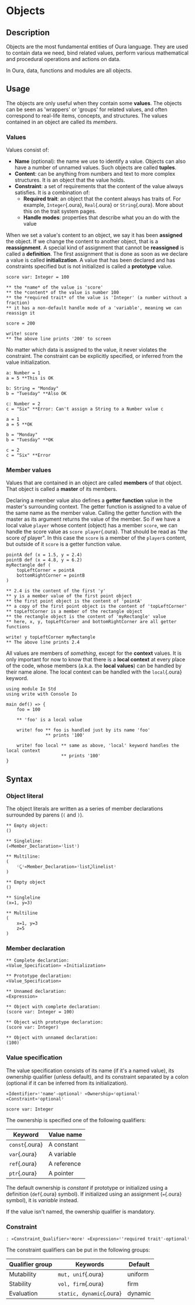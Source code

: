 # Objects

## Description

Objects are the most fundamental entities of Oura language.
They are used to contain data we need, bind related values,
perform various mathematical and procedural operations and actions on data.

In Oura, data, functions and modules are all objects. 

## Usage

The objects are only useful when they contain some  **values**.
The objects can be seen as 'wrappers' or 'groups' for related values,
and often correspond to real-life items, concepts, and structures.
The values contained in an object are called its *members*.

### Values

Values consist of:
- **Name** (optional): the name we use to identify a value. Objects can also have a number of unnamed values. Such objects are called **tuples**. 
- **Content**: can be anything from numbers and text to more complex structures. It is an object that the value holds.
- **Constraint**: a set of requirements that the content of the value always satisfies. It is a combination of:
    - **Required trait**: an object that the content always has traits of.
        For example, `Integer`{.oura}, `Real`{.oura} or `String`{.oura}.
        More about this on the trait system pages.
    - **Handle modes**: properties that describe what you an do with the value

When we set a value's content to an object, we say it has been **assigned** the object.
If we change the content to another object, that is a **reassignment**.
A special kind of assignment that cannot be **reassigned** is called a **definition**.
The first assignment that is done as soon as we declare a value is called **initialization**.
A value that has been declared and has constraints specified but is not initialized is called a **prototype** value. 

```{.oura caption="A named value"}
score var: Integer = 100

** the *name* of the value is 'score'
** the *content* of the value is number 100
** the *required trait* of the value is 'Integer' (a number without a fraction)
** it has a non-default handle mode of a 'variable', meaning we can reassign it

score = 200

write! score
** The above line prints '200' to screen
```

No matter which data is assigned to the value, it never violates the constraint.
The constraint can be explicitly specified, or inferred from the value initialization.

```{.oura caption="Constraint violation"}
a: Number = 1
a = 5 **This is OK

b: String = "Monday"
b = "Tuesday" **Also OK

c: Number = 2
c = "Six" **Error: Can't assign a String to a Number value c
```

```{.oura caption="Constraint violation (with trait inferrence)"}
a = 1
a = 5 **OK

b = "Monday"
b = "Tuesday" **OK

c = 2
c = "Six" **Error
```

### Member values

Values that are contained in an object are called **members** of that object.
That object is called a **master** of its members.

Declaring a member value also defines a **getter function** value in the master's surrounding context.
The getter function is assigned to a value of the same name as the member value.
Calling the getter function with the master as its argument returns the value of the member.
So if we have a local value `player` whose content (object) has a member `score`, 
we can handle the score value as `score player`{.oura}.
That should be read as "*the* score *of* player".
In this case the `score` is a member of the `player`s content,
but outside of it `score` is a getter function value.

```{.oura caption="Numbers and other objects"}
pointA def (x = 1.5, y = 2.4)
pointB def (x = 4.8, y = 6.2)
myRectangle def (
    topLeftCorner = pointA
    bottomRightCorner = pointB
)

** 2.4 is the content of the first 'y'
** y is a member value of the first point object
** the first point object is the content of 'pointA'
** a copy of the first point object is the content of 'topLeftCorner'
** topLeftCorner is a member of the rectangle object
** the rectangle object is the content of 'myRectangle' value
** here, x, y, topLeftCorner and bottomRightCorner are all getter functions

write! y topLeftCorner myRectangle
** The above line prints 2.4
```

All values are members of *something*, except for the **context** values.
It is only important for now to know that there is a **local context** at every place of the code,
whose members (a.k.a. the **local values**) can be handled by their name alone.
The local context can be handled with the `local`{.oura} keyword.

```{.oura caption="Local values"}
using module Io Std
using write with Console Io

main def() => {
    foo = 100

    ** 'foo' is a local value

    write! foo ** foo is handled just by its name 'foo'
               ** prints '100'

    write! foo local ** same as above, 'local' keyword handles the local context
                     ** prints '100'
}
```

## Syntax

### Object literal
The object literals are written as a series of member declarations surrounded by parens (`(` and `)`).

```{.ouraspec caption="Syntax" }
** Empty object:
()

** Singleline:
(«Member_Declaration»⁽list⁾)

** Multiline:
(
    ⁽⤹⁾«Member_Declaration»⁽list⤸linelist⁾
)
```

```{.oura caption="Example"}
** Empty object
()

** Singleline
(x=1, y=3)

** Multiline
(
    x=1, y=3
    z=5
)
```

### Member declaration

```{.ouraspec caption="Syntax" }
** Complete declaration:
«Value_Specification» «Initialization»

** Prototype declaration:
«Value_Specification»

** Unnamed declaration: 
«Expression»
```

```{.oura caption="Example" }
** Object with complete declaration:
(score var: Integer = 100)

** Object with prototype declaration:
(score var: Integer)

** Object with unnamed declaration:
(100)
```

### Value specification

The value specification consists of its name (if it's a named value), its ownership qualifier (unless default),
and its constraint separated by a colon (optional if it can be inferred from its initialization).

```{.ouraspec caption="Syntax" }
«Identifier»⁽'name'-optional⁾ «Ownership»⁽optional⁾ «Constraint»⁽optional⁾
```

```{.ouraspec caption="Example" }
score var: Integer
```

The ownership is specified one of the following qualifiers:

| Keyword        | Value name  |
| -------------- | ----------- |
| `const`{.oura} | A constant  |
| `var`{.oura}   | A variable  |
| `ref`{.oura}   | A reference |
| `ptr`{.oura}   | A pointer   |

The default ownership is *constant* if prototype or initialized using a definition (`def`{.oura} symbol).
If initialized using an assignment (`=`{.oura} symbol), it is *variable* instead.

If the value isn't named, the ownership qualifier is mandatory.

### Constraint

```{.ouraspec caption="Syntax" }
: «Constraint_Qualifier»⁽more⁾ «Expression»⁽'required trait'-optional⁾
```

The constraint qualifiers can be put in the following groups:

| Qualifier group | Keywords                 | Default |
| --------------- | ------------------------ | ------- |
| Mutability      | `mut, unif`{.oura}       | uniform |
| Stability       | `vol, firm`{.oura}       | firm    |
| Evaluation      | `static, dynamic`{.oura} | dynamic |